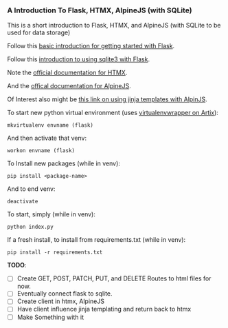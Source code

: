 ### A Introduction To Flask, HTMX, AlpineJS (with SQLite)

This is a short introduction to Flask, HTMX, and AlpineJS (with SQLite to be used for data storage)

Follow this [basic introduction for getting started with Flask](https://flask.palletsprojects.com/en/2.2.x/quickstart/).

Follow this [introduction to using sqlite3 with Flask](https://www.digitalocean.com/community/tutorials/how-to-use-an-sqlite-database-in-a-flask-application).

Note the [official documentation for HTMX](https://htmx.org/docs).

And the [offical documentation for AlpineJS](https://alpinejs.dev/).

Of Interest also might be [this link on using jinja templates with AlpinJS](https://gigi.nullneuron.net/gigilabs/minimal-web-application-with-flask-and-alpinejs/).

To start new python virtual environment (uses [virtualenvwrapper on Artix](https://wiki.archlinux.org/title/Python/Virtual_environment)):

```
mkvirtualenv envname (flask)
```

And then activate that venv:

```
workon envname (flask)
```

To Install new packages (while in venv):

```
pip install <package-name>
```

And to end venv:

```
deactivate
```

To start, simply (while in venv):

```
python index.py
```

If a fresh install, to install from requirements.txt (while in venv):

```
pip install -r requirements.txt

```

**TODO**:

- [ ] Create GET, POST, PATCH, PUT, and DELETE Routes to html files for now.
- [ ] Eventually connect flask to sqlite.
- [ ] Create client in htmx, AlpineJS
- [ ] Have client influence jinja templating and return back to htmx
- [ ] Make Something with it
